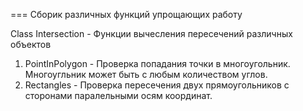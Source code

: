 ===
Сборик различных функций упрощающих работу

Class Intersection - Функции вычесления пересечений различных объектов

1. PointInPolygon - Проверка попадания точки в многоугольник. Многоугльник может быть с любым количеством углов.
2. Rectangles - Проверка пересечения двух прямоугольников с сторонами паралельными осям координат.
